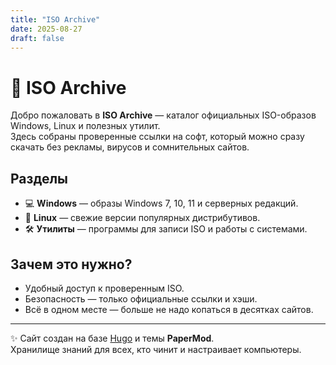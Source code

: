 ```yaml
---
title: "ISO Archive"
date: 2025-08-27
draft: false
---
```


# 📂 ISO Archive

Добро пожаловать в **ISO Archive** — каталог официальных ISO-образов Windows, Linux и полезных утилит.  
Здесь собраны проверенные ссылки на софт, который можно сразу скачать без рекламы, вирусов и сомнительных сайтов.

## Разделы
- 💻 **Windows** — образы Windows 7, 10, 11 и серверных редакций.  
- 🐧 **Linux** — свежие версии популярных дистрибутивов.  
- 🛠 **Утилиты** — программы для записи ISO и работы с системами.  

## Зачем это нужно?
- Удобный доступ к проверенным ISO.  
- Безопасность — только официальные ссылки и хэши.  
- Всё в одном месте — больше не надо копаться в десятках сайтов.  

---

✨ Сайт создан на базе [Hugo](https://gohugo.io/) и темы **PaperMod**.  
Хранилище знаний для всех, кто чинит и настраивает компьютеры.
